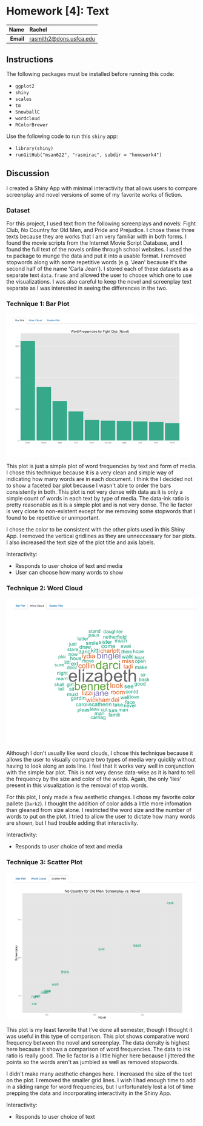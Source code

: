 Homework [4]: Text
==============================

| **Name**  | Rachel  |
|----------:|:-------------|
| **Email** | rasmith2@dons.usfca.edu |

## Instructions ##

The following packages must be installed before running this code: 

- `ggplot2`
- `shiny`
- `scales`
- `tm`
- `SnowballC`
- `wordcloud`
- `RColorBrewer`

Use the following code to run this `shiny` app:

- `library(shiny)`
- `runGitHub("msan622", "rasmirac", subdir = "homework4")`


## Discussion ##

I created a Shiny App with minimal interactivity that allows users to compare screenplay and novel versions of some of my favorite works of fiction. 

### Dataset ###

For this project, I used text from the following screenplays and novels: Fight Club, No Country for Old Men, and Pride and Prejudice. I chose these three texts because they are works that I am very familiar with in both forms. I found the movie scripts from the Internet Movie Script Database, and I found the full text of the novels online through school websites. I used the `tm` package to munge the data and put it into a usable format. I removed stopwords along with some repetitive words (e.g. 'Jean' because it's the second half of the name 'Carla Jean'). I stored each of these datasets as a separate text `data.frame` and allowed the user to choose which one to use the visualizations. I was also careful to keep the novel and screenplay text separate as I was interested in seeing the differences in the two. 

### Technique 1: Bar Plot ###

![](barplot.png)

This plot is just a simple plot of word frequencies by text and form of media. I chose this technique because it is a very clean and simple way of indicating how many words are in each document. I think the I decided not to show a faceted bar plot because I wasn't able to order the bars consistently in both. This plot is not very dense with data as it is only a simple count of words in each text by type of media. The data-ink ratio is pretty reasonable as it is a simple plot and is not very dense. The lie factor is very close to non-existent except for me removing some stopwords that I found to be repetitive or unimportant. 

I chose the color to be consistent with the other plots used in this Shiny App. I removed the vertical gridlines as they are unneccessary for bar plots. I also increased the text size of the plot title and axis labels. 

Interactivity: 

- Responds to user choice of text and media
- User can choose how many words to show

### Technique 2: Word Cloud ###

![](wordcloud.png)

Although I don't usually like word clouds, I chose this technique because it allows the user to visually compare two types of media very quickly without having to look along an axis line. I feel that it works very well in conjunction with the simple bar plot. This is not very dense data-wise as it is hard to tell the frequency by the size and color of the words. Again, the only 'lies' present in this visualization is the removal of stop words. 

For this plot, I only made a few aesthetic changes. I chose my favorite color pallete (`Dark2`). I thought the addition of color adds a little more infomation than gleaned from size alone. I restricted the word size and the number of words to put on the plot. I tried to allow the user to dictate how many words are shown, but I had trouble adding that interactivity. 

Interactivity: 

- Responds to user choice of text and media

### Technique 3: Scatter Plot ###

![](scatterplot.png)

This plot is my least favorite that I've done all semester, though I thought it was useful in this type of comparison. This plot shows comparative word frequency between the novel and screenplay. The data density is highest here because it shows a comparison of word frequencies. The data to ink ratio is really good. The lie factor is a little higher here because I jittered the points so the words aren't as jumbled as well as removed stopwords. 

I didn't make many aesthetic changes here. I increased the size of the text on the plot. I removed the smaller grid lines. I wish I had enough time to add in a sliding range for word frequencies, but I unfortunately lost a lot of time prepping the data and incorporating interactivity in the Shiny App. 

Interactivity: 

- Responds to user choice of text
